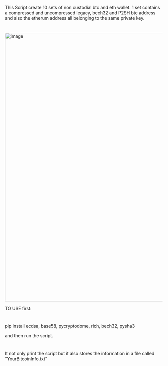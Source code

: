 This Script create 10 sets of non custodial btc and eth wallet. 1 set contains a compressed and uncompressed legacy, bech32 and P2SH btc address and also the etherum address all belonging to the same private key.
#
<img width="856" alt="image" src="https://github.com/KrashKrash/btc-addr-generator/assets/34046594/678718f6-e343-4a62-8fe8-5ab17e17428c">

TO USE first:
#
pip install ecdsa, base58, pycryptodome, rich, bech32, pysha3

and then run the  script. 
#
#
It not only print the script but it also stores the information in a file called "YourBitcoinInfo.txt"


